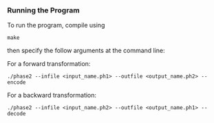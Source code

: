 ### Running the Program
To run the program, compile using 
```shell
make
```
then specify the follow arguments at the command line:

For a forward transformation: <br>
```shell
./phase2 --infile <input_name.ph1> --outfile <output_name.ph2> --encode
```
For a backward transformation: <br>
```shell
./phase2 --infile <input_name.ph2> --outfile <output_name.ph1> --decode
```
